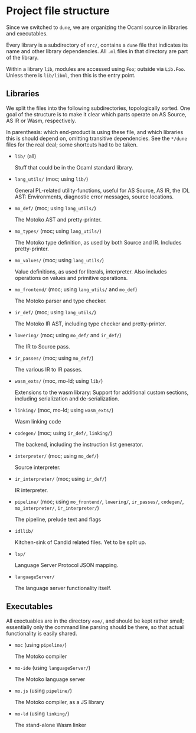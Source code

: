 Project file structure
======================

Since we switched to `dune`, we are organizing the Ocaml source in libraries
and executables.

Every library is a subdirectory of `src/`, contains a `dune` file that
indicates its name and other library dependencies. All `.ml` files in that
directory are part of the library.

Within a library `lib`, modules are accessed using `Foo`; outside via
`Lib.Foo`. Unless there is `lib/libml`, then this is the entry point.


Libraries
---------

We split the files into the following subdirectories, topologically sorted. One
goal of the structure is to make it clear which parts operate on AS Source, AS
IR or Wasm, respectively.

In parenthesis: which end-product is using these file, and which libraries this
is should depend on, omitting transitive dependencies. See the `*/dune` files
for the real deal; some shortcuts had to be taken.

 * `lib/` (all)

   Stuff that could be in the Ocaml standard library.

 * `lang_utils/` (moc; using `lib/`)

   General PL-related utility-functions, useful for AS Source, AS IR, the IDL
   AST: Environments, diagnostic error messages, source locations.

 * `mo_def/` (moc; using `lang_utils/`)

   The Motoko AST and pretty-printer.

 * `mo_types/` (moc; using `lang_utils/`)

   The Motoko type definition, as used by both Source and IR. Includes
   pretty-printer.

 * `mo_values/` (moc; using `lang_utils/`)

   Value definitions, as used for literals, interpreter. Also includes
   operations on values and primitive operations.

 * `mo_frontend/` (moc; using `lang_utils/` and `mo_def`)

   The Motoko parser and type checker.

 * `ir_def/` (moc; using `lang_utils/`)

   The Motoko IR AST, including type checker and pretty-printer.

 * `lowering/` (moc; using `mo_def/` and `ir_def/`)

   The IR to Source pass.

 * `ir_passes/` (moc; using `mo_def/`)

   The various IR to IR passes.

 * `wasm_exts/` (moc, mo-ld; using `lib/`)

   Extensions to the wasm library: Support for additional custom sections,
   including serialization and de-serialization.

 * `linking/` (moc, mo-ld; using `wasm_exts/`)

   Wasm linking code

 * `codegen/` (moc; using `ir_def/`, `linking/`)

   The backend, including the instruction list generator.

 * `interpreter/` (moc; using `mo_def/`)

   Source interpreter.

 * `ir_interpreter/` (moc; using `ir_def/`)

   IR interpreter.

 * `pipeline/` (moc; using `mo_frontend/`, `lowering/`, `ir_passes/`, `codegen/`, `mo_interpreter/`, `ir_interpreter/`)

   The pipeline, prelude text and flags

 * `idllib/`

   Kitchen-sink of Candid related files. Yet to be split up.

 * `lsp/`

   Language Server Protocol JSON mapping.

 * `languageServer/`

   The language server functionality itself.

Executables
-----------

All exectuables are in the directory `exe/`, and should be kept rather small;
essentially only the command line parsing should be there, so that
actual functionality is easily shared.

 * `moc` (using `pipeline/`)

   The Motoko compiler

 * `mo-ide` (using `languageServer/`)

   The Motoko language server

 * `mo.js` (using `pipeline/`)

   The Motoko compiler, as a JS library

 * `mo-ld` (using `linking/`)

   The stand-alone Wasm linker
